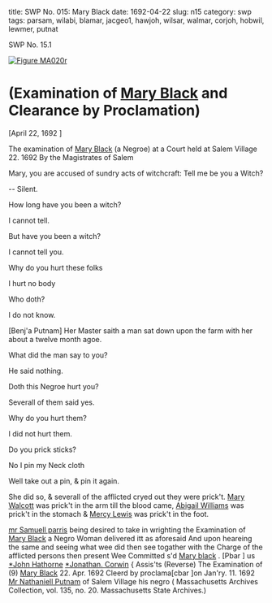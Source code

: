 title: SWP No. 015: Mary Black
date: 1692-04-22
slug: n15
category: swp
tags: parsam, wilabi, blamar, jacgeo1, hawjoh, wilsar, walmar, corjoh, hobwil, lewmer, putnat




<div markdown class="doc" id="n15.1">

<div class="doc_id">SWP No. 15.1</div>



<span markdown class="figure">[![Figure MA020r](archives/MA135/small/MA020r.jpg)](archives/MA135/large/MA020r.jpg)</span>


# (Examination of [Mary Black](/tag/blamar.html) and Clearance by Proclamation)

[April 22, 1692 ]

The examination of [Mary Black](/tag/blamar.html) (a Negroe) at a Court held at Salem  Village 22. 1692  By the Magistrates of Salem

Mary, you are accused of sundry acts of witchcraft: Tell me be  you a Witch?

-- Silent. 

How long have you been a witch? 

I cannot tell. 

But have you been a witch? 

I cannot tell you. 

Why do you hurt these folks 

I hurt no body 

Who doth? 



I do not know. 

[Benj'a Putnam] Her Master saith a man sat down upon the farm with her about a  twelve month agoe.

What did the man say to you? 

He said nothing. 

Doth this Negroe hurt you? 

Severall of them said yes. 

Why do you hurt them? 

I did not hurt them. 

Do you prick sticks? 

No I pin my Neck cloth 

Well take out a pin, & pin it again. 

She did so, & severall of the afflicted cryed out they were prick't.  [Mary Walcott](/tag/walmar.html) was prick't in the arm till the blood came, [Abigail Williams](/tag/wilabi.html) was prick't in the stomach & [Mercy Lewis](/tag/lewmer.html) was prick't in  the foot.

[mr Samuell parris](/tag/parsam.html) being desired to take in wrighting the Examination  of [Mary Black](/tag/blamar.html) a Negro Woman delivered itt as aforesaid And upon  heareing the same and seeing what wee did then see togather with the  Charge of the afflicted persons then present Wee Committed s'd  [Mary black](/tag/blamar.html) .
[Pbar ] us [*John Hathorne](/tag/hawjoh.html)  [*Jonathan. Corwin](/tag/corjoh.html) {  Assis'ts (Reverse)  The Examination of  (9) [Mary Black](/tag/blamar.html)  22. Apr. 1692  Cleerd by proclama[cbar ]on  Jan'ry. 11. 1692 [Mr Nathaniell Putnam](/tag/putnat.html)  of Salem Village  his negro ( Massachusetts Archives Collection, vol. 135, no. 20. Massachusetts State Archives.)

</div>

